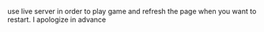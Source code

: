use live server in order to play game and refresh the page when you want to restart.
I apologize in advance
